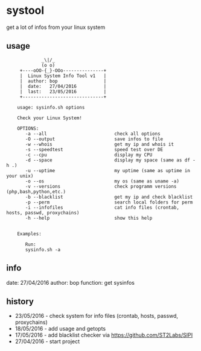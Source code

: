 # systool
get a lot of infos from your linux system

## usage
```
             _\|/_
             (o o)
     +----oOO-{_}-OOo---------------+
     |  Linux System Info Tool v1   |
     |  author: bop                 |
     |  date:   27/04/2016          |
     |  last:   23/05/2016          |
     +------------------------------+

    usage: sysinfo.sh options

    Check your Linux System!

    OPTIONS:
       -a --all                         check all options
       -O --output                      save infos to file
       -w --whois                       get my ip and whois it
       -s --speedtest                   speed test over DE
       -c --cpu                         display my CPU
       -d --space                       display my space (same as df -h .)
       -u --uptime                      my uptime (same as uptime in your unix)
       -o --os                          my os (same as uname -a)
       -v --versions                    check programm versions (php,bash,python,etc.)
       -b --blacklist                   get my ip and check blacklist
       -p --perm                        search local folders for perm
       -i --infofiles                   cat info files (crontab, hosts, passwd, proxychains)
       -h --help                        show this help


    Examples:

       Run:
       sysinfo.sh -a

```

## info
date: 27/04/2016
author: bop
function: get sysinfos

## history
  * 23/05/2016 - check system for info files (crontab, hosts, passwd, proxychains)
  * 18/05/2016 - add usage and getopts
  * 17/05/2016 - add blacklist checker via https://github.com/ST2Labs/SIPI
  * 27/04/2016 - start project
